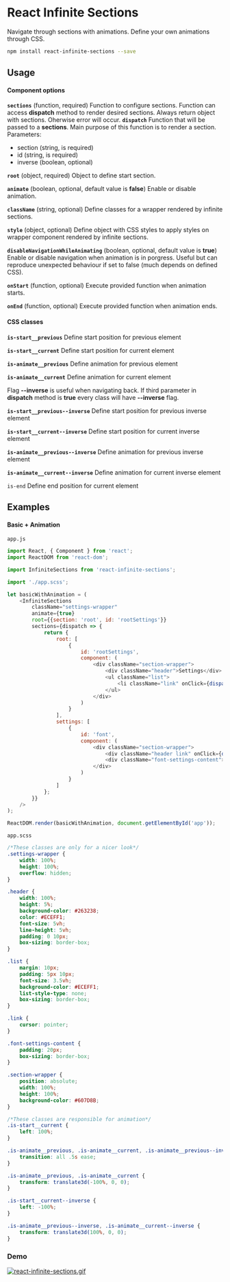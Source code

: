 React Infinite Sections
=======================

Navigate through sections with animations. Define your own animations through CSS.

```sh
npm install react-infinite-sections --save
```

## Usage

#### Component options

**`sections`** (function, required)
Function to configure sections. Function can access **dispatch** method to render desired sections.
Always return object with sections. Oherwise error will occur.
**`dispatch`**
Function that will be passed to a **sections**. Main purpose of this function is to render a section.
Parameters:
- section (string, is required)
- id (string, is required)
- inverse (boolean, optional)

**`root`** (object, required)
Object to define start section.

**`animate`** (boolean, optional, default value is **false**)
Enable or disable animation.

**`className`** (string, optional)
Define classes for a wrapper rendered by infinite sections.

**`style`** (object, optional)
Define object with CSS styles to apply styles on wrapper component rendered by infinite sections.

**`disableNavigationWhileAnimating`** (boolean, optional, default value is **true**)
Enable or disable navigation when animation is in porgress.
Useful but can reproduce unexpected behaviour if set to false (much depends on defined CSS).

**`onStart`** (function, optional)
Execute provided function when animation starts.

**`onEnd`** (function, optional)
Execute provided function when animation ends.

#### CSS classes


**`is-start__previous`**
Define start position for previous element

**`is-start__current`**
Define start position for current element

**`is-animate__previous`**
Define animation for previous element

**`is-animate__current`**
Define animation for current element


Flag **--inverse** is useful when navigating back.
If third parameter in **dispatch** method is **true**
every class will have **--inverse** flag.


**`is-start__previous--inverse`**
Define start position for previous inverse element

**`is-start__current--inverse`**
Define start position for current inverse element

**`is-animate__previous--inverse`**
Define animation for previous inverse element

**`is-animate__current--inverse`**
Define animation for current inverse element


`is-end` Define end position for current element

## Examples

#### Basic + Animation

`app.js`
```javascript
import React, { Component } from 'react';
import ReactDOM from 'react-dom';

import InfiniteSections from 'react-infinite-sections';

import './app.scss';

let basicWithAnimation = (
	<InfiniteSections
		className="settings-wrapper"
		animate={true}
		root={{section: 'root', id: 'rootSettings'}}
		sections={dispatch => {
			return {
				root: [
					{
						id: 'rootSettings',
						component: (
							<div className="section-wrapper">
								<div className="header">Settings</div>
								<ul className="list">
									<li className="link" onClick={dispatch('settings', 'font')}>Font</li>
								</ul>
							</div>	
						)
					}
				],
				settings: [
					{
						id: 'font',
						component: (
							<div className="section-wrapper">
								<div className="header link" onClick={dispatch('root', 'rootSettings', true)}>Back</div>
								<div className="font-settings-content">All options for font...</div>
							</div>
						)
					}
				]
			};
		}}
	/>	
);

ReactDOM.render(basicWithAnimation, document.getElementById('app'));
```

`app.scss`
```scss
/*These classes are only for a nicer look*/
.settings-wrapper {
	width: 100%;
	height: 100%;
	overflow: hidden;
}

.header {
	width: 100%;
    height: 5%;
    background-color: #263238;
    color: #ECEFF1;
    font-size: 5vh;
    line-height: 5vh;
    padding: 0 10px;
    box-sizing: border-box;
}

.list {
	margin: 10px;
    padding: 5px 10px;
    font-size: 3.5vh;
    background-color: #ECEFF1;
    list-style-type: none;
    box-sizing: border-box;
}

.link {
	cursor: pointer;
}

.font-settings-content {
	padding: 20px;
    box-sizing: border-box;
}

.section-wrapper {
	position: absolute;
	width: 100%;
	height: 100%;
	background-color: #607D8B;
}

/*These classes are responsible for animation*/
.is-start__current {
	left: 100%;
}

.is-animate__previous, .is-animate__current, .is-animate__previous--inverse, .is-animate__current--inverse {
	transition: all .5s ease;
}

.is-animate__previous, .is-animate__current {
	transform: translate3d(-100%, 0, 0);
}

.is-start__current--inverse {
	left: -100%;
}

.is-animate__previous--inverse, .is-animate__current--inverse {
	transform: translate3d(100%, 0, 0);
}
```

### Demo

[![react-infinite-sections.gif](http://gifyu.com/images/react-infinite-sections.gif)](http://gifyu.com/image/SMuj)

